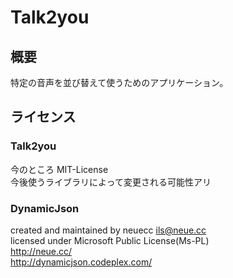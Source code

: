 # Talk2you
## 概要
特定の音声を並び替えて使うためのアプリケーション。

## ライセンス
### Talk2you
今のところ MIT-License  
今後使うライブラリによって変更される可能性アリ
  
### DynamicJson
created and maintained by neuecc <ils@neue.cc>  
licensed under Microsoft Public License(Ms-PL)  
http://neue.cc/  
http://dynamicjson.codeplex.com/  
